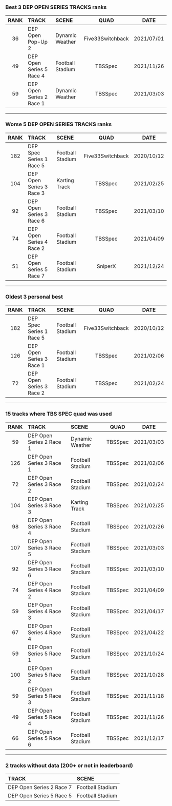 ### Best 3 DEP OPEN SERIES TRACKS ranks
|RANK|TRACK|SCENE|QUAD|DATE|
|:---:|:---|:---|:---:|:---:|
|36|DEP Open Pop-Up 2|Dynamic Weather|Five33Switchback|2021/07/01|
|49|DEP Open Series 5 Race 4|Football Stadium|TBSSpec|2021/11/26|
|59|DEP Open Series 2 Race 1|Dynamic Weather|TBSSpec|2021/03/03|
---
### Worse 5 DEP OPEN SERIES TRACKS ranks
|RANK|TRACK|SCENE|QUAD|DATE|
|:---:|:---|:---|:---:|:---:|
|182|DEP Spec Series 1 Race 5|Football Stadium|Five33Switchback|2020/10/12|
|104|DEP Open Series 3 Race 3|Karting Track|TBSSpec|2021/02/25|
|92|DEP Open Series 3 Race 6|Football Stadium|TBSSpec|2021/03/10|
|74|DEP Open Series 4 Race 2|Football Stadium|TBSSpec|2021/04/09|
|51|DEP Open Series 5 Race 7|Football Stadium|SniperX|2021/12/24|
---
### Oldest 3 personal best
|RANK|TRACK|SCENE|QUAD|DATE|
|:---:|:---|:---|:---:|:---:|
|182|DEP Spec Series 1 Race 5|Football Stadium|Five33Switchback|2020/10/12|
|126|DEP Open Series 3 Race 1|Football Stadium|TBSSpec|2021/02/06|
|72|DEP Open Series 3 Race 2|Football Stadium|TBSSpec|2021/02/24|
---
### 15 tracks where TBS SPEC quad was used
|RANK|TRACK|SCENE|QUAD|DATE|
|:---:|:---|:---|:---:|:---:|
|59|DEP Open Series 2 Race 1|Dynamic Weather|TBSSpec|2021/03/03|
|126|DEP Open Series 3 Race 1|Football Stadium|TBSSpec|2021/02/06|
|72|DEP Open Series 3 Race 2|Football Stadium|TBSSpec|2021/02/24|
|104|DEP Open Series 3 Race 3|Karting Track|TBSSpec|2021/02/25|
|98|DEP Open Series 3 Race 4|Football Stadium|TBSSpec|2021/02/26|
|107|DEP Open Series 3 Race 5|Football Stadium|TBSSpec|2021/03/03|
|92|DEP Open Series 3 Race 6|Football Stadium|TBSSpec|2021/03/10|
|74|DEP Open Series 4 Race 2|Football Stadium|TBSSpec|2021/04/09|
|59|DEP Open Series 4 Race 3|Football Stadium|TBSSpec|2021/04/17|
|67|DEP Open Series 4 Race 4|Football Stadium|TBSSpec|2021/04/22|
|59|DEP Open Series 5 Race 1|Football Stadium|TBSSpec|2021/10/24|
|100|DEP Open Series 5 Race 2|Football Stadium|TBSSpec|2021/10/28|
|59|DEP Open Series 5 Race 3|Football Stadium|TBSSpec|2021/11/18|
|49|DEP Open Series 5 Race 4|Football Stadium|TBSSpec|2021/11/26|
|66|DEP Open Series 5 Race 6|Football Stadium|TBSSpec|2021/12/17|
---
### 2 tracks without data (200+ or not in leaderboard)
|TRACK|SCENE|
|:---|:---|
|DEP Open Series 2 Race 7|Football Stadium|
|DEP Open Series 5 Race 5|Football Stadium|
